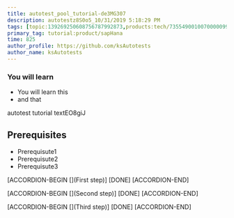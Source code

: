 ```yaml
---
title: autotest_pool_tutorial-de3MG307
description: autotestz8S0o5_10/31/2019 5:18:29 PM
tags: [topic:139269250608756787992873,products:tech/73554900100700000996,tutorial:experience/advanced]
primary_tag: tutorial:product/sapHana
time: 825
author_profile: https://github.com/ksAutotests
author_name: ksAutotests
---
```

### You will learn
- You will learn this
- and that

autotest tutorial textEO8giJ

## Prerequisites
- Prerequisute1
- Prerequisute2
- Prerequisute3

[ACCORDION-BEGIN [](First step)]
[DONE]
[ACCORDION-END]

[ACCORDION-BEGIN [](Second step)]
[DONE]
[ACCORDION-END]

[ACCORDION-BEGIN [](Third step)]
[DONE]
[ACCORDION-END]

